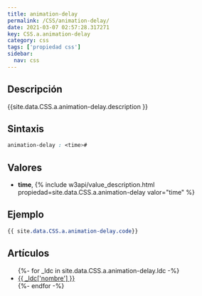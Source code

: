 ```yaml
---
title: animation-delay
permalink: /CSS/animation-delay/
date: 2021-03-07 02:57:28.317271
key: CSS.a.animation-delay
category: css
tags: ['propiedad css']
sidebar: 
  nav: css
---
```


## Descripción
{{site.data.CSS.a.animation-delay.description }}

## Sintaxis
~~~css
animation-delay : <time>#
~~~

## Valores
* **time**,  {% include w3api/value_description.html propiedad=site.data.CSS.a.animation-delay valor="time" %}

## Ejemplo
~~~css
{{ site.data.CSS.a.animation-delay.code}}
~~~

## Artículos
<ul>
{%- for _ldc in site.data.CSS.a.animation-delay.ldc -%}
   <li>
       <a href="{{_ldc['url'] }}">{{ _ldc['nombre'] }}</a>
   </li>
{%- endfor -%}
</ul>
